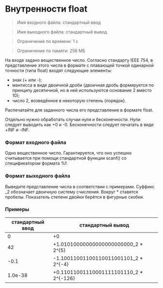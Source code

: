 # Внутренности float

> Имя входного файла: стандартный ввод

> Имя выходного файла: стандартный вывод

> Ограничение по времени: 1 с

> Ограничение по памяти: 256 МБ

На входе задано вещественное число. Согласно стандарту IEEE 754, в представление этого числа в формате с плавающей точкой одинарной точности (типа float) входят следующие элементы:

* знак (+ или -);
* мантисса в виде двоичной дроби (двоичная дробь формируется по принципу десятичной, но в ней используются основание 2 вместо 10);
* число 2, возведённое в некоторую степень (порядок).

Распечатайте для заданного числа его представление в формате float.

Отдельно нужно обработать случаи нуля и бесконечности. Нули следует выводить как +0 и -0. Бесконечности следует печатать в виде +INF и -INF.

### Формат входного файла

Одно вещественное число. Гарантируется, что оно успешно считывается при помощи стандартной функции scanf() со спецификатором формата %f.

### Формат выходного файла

Выведите представление числа в соответствии с примерами. Суффикс _2 обозначает двоичную систему счисления. Вокруг * ставятся пробелы. Показатель степени двойки берётся в фигурные скобки.

### Примеры


|стандартный ввод|стандартный вывод|
|---|---|
|0|+0|
|42|+1.01010000000000000000000_2 * 2^{5}|
|-0.1|-1.10011001100110011001101_2 * 2^{-4}|
|1.0e-38|+0.11011001110001111101110_2 * 2^{-126}|